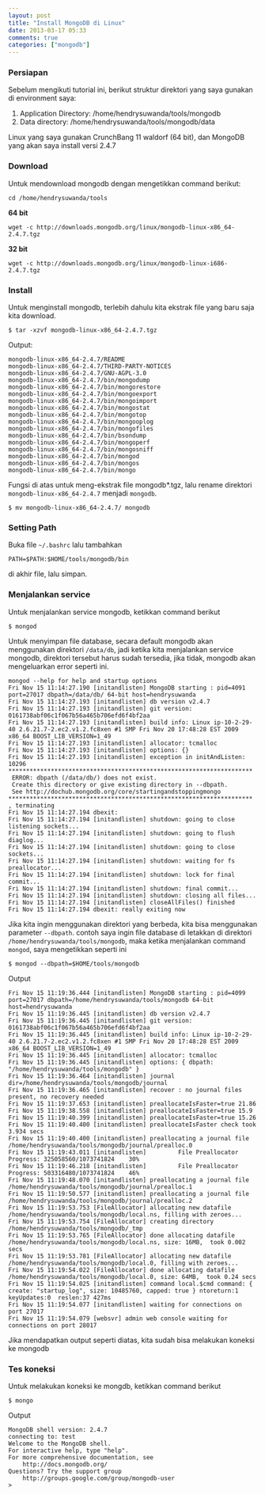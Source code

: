 ```yaml
---
layout: post
title: "Install MongoDB di Linux"
date: 2013-03-17 05:33
comments: true
categories: ["mongodb"]
---
```


### Persiapan

Sebelum mengikuti tutorial ini, berikut struktur direktori yang saya gunakan di environment saya:

1. Application Directory: /home/hendrysuwanda/tools/mongodb
2. Data directory: /home/hendrysuwanda/tools/mongodb/data


Linux yang saya gunakan CrunchBang 11 waldorf (64 bit), dan MongoDB yang akan saya install versi 2.4.7

### Download

Untuk mendownload mongodb dengan mengetikkan command berikut:

```
cd /home/hendrysuwanda/tools
```

**64 bit**
```
wget -c http://downloads.mongodb.org/linux/mongodb-linux-x86_64-2.4.7.tgz
```

**32 bit**
```
wget -c http://downloads.mongodb.org/linux/mongodb-linux-i686-2.4.7.tgz
```

### Install

Untuk menginstall mongodb, terlebih dahulu kita ekstrak file yang baru saja kita download.

```
$ tar -xzvf mongodb-linux-x86_64-2.4.7.tgz 
```

Output:

```
mongodb-linux-x86_64-2.4.7/README
mongodb-linux-x86_64-2.4.7/THIRD-PARTY-NOTICES
mongodb-linux-x86_64-2.4.7/GNU-AGPL-3.0
mongodb-linux-x86_64-2.4.7/bin/mongodump
mongodb-linux-x86_64-2.4.7/bin/mongorestore
mongodb-linux-x86_64-2.4.7/bin/mongoexport
mongodb-linux-x86_64-2.4.7/bin/mongoimport
mongodb-linux-x86_64-2.4.7/bin/mongostat
mongodb-linux-x86_64-2.4.7/bin/mongotop
mongodb-linux-x86_64-2.4.7/bin/mongooplog
mongodb-linux-x86_64-2.4.7/bin/mongofiles
mongodb-linux-x86_64-2.4.7/bin/bsondump
mongodb-linux-x86_64-2.4.7/bin/mongoperf
mongodb-linux-x86_64-2.4.7/bin/mongosniff
mongodb-linux-x86_64-2.4.7/bin/mongod
mongodb-linux-x86_64-2.4.7/bin/mongos
mongodb-linux-x86_64-2.4.7/bin/mongo
```

Fungsi di atas untuk meng-ekstrak file mongodb*.tgz, lalu rename direktori `mongodb-linux-x86_64-2.4.7` menjadi `mongodb`.

```
$ mv mongodb-linux-x86_64-2.4.7/ mongodb
```

### Setting Path

Buka file `~/.bashrc` lalu tambahkan 

```
PATH=$PATH:$HOME/tools/mongodb/bin
```

di akhir file, lalu simpan.

### Menjalankan service

Untuk menjalankan service mongodb, ketikkan command berikut

```
$ mongod
```

Untuk menyimpan file database, secara default mongodb akan menggunakan direktori `/data/db`, jadi ketika kita menjalankan service mongodb, direktori tersebut harus sudah tersedia, jika tidak, mongodb akan mengeluarkan error seperti ini.

```
mongod --help for help and startup options
Fri Nov 15 11:14:27.190 [initandlisten] MongoDB starting : pid=4091 port=27017 dbpath=/data/db/ 64-bit host=hendrysuwanda
Fri Nov 15 11:14:27.193 [initandlisten] db version v2.4.7
Fri Nov 15 11:14:27.193 [initandlisten] git version: 0161738abf06c1f067b56a465b706efd6f4bf2aa
Fri Nov 15 11:14:27.193 [initandlisten] build info: Linux ip-10-2-29-40 2.6.21.7-2.ec2.v1.2.fc8xen #1 SMP Fri Nov 20 17:48:28 EST 2009 x86_64 BOOST_LIB_VERSION=1_49
Fri Nov 15 11:14:27.193 [initandlisten] allocator: tcmalloc
Fri Nov 15 11:14:27.193 [initandlisten] options: {}
Fri Nov 15 11:14:27.193 [initandlisten] exception in initAndListen: 10296 
*********************************************************************
 ERROR: dbpath (/data/db/) does not exist.
 Create this directory or give existing directory in --dbpath.
 See http://dochub.mongodb.org/core/startingandstoppingmongo
*********************************************************************
, terminating
Fri Nov 15 11:14:27.194 dbexit: 
Fri Nov 15 11:14:27.194 [initandlisten] shutdown: going to close listening sockets...
Fri Nov 15 11:14:27.194 [initandlisten] shutdown: going to flush diaglog...
Fri Nov 15 11:14:27.194 [initandlisten] shutdown: going to close sockets...
Fri Nov 15 11:14:27.194 [initandlisten] shutdown: waiting for fs preallocator...
Fri Nov 15 11:14:27.194 [initandlisten] shutdown: lock for final commit...
Fri Nov 15 11:14:27.194 [initandlisten] shutdown: final commit...
Fri Nov 15 11:14:27.194 [initandlisten] shutdown: closing all files...
Fri Nov 15 11:14:27.194 [initandlisten] closeAllFiles() finished
Fri Nov 15 11:14:27.194 dbexit: really exiting now

```

Jika kita ingin menggunakan direktori yang berbeda, kita bisa menggunakan parameter `--dbpath`. contoh saya ingin file database di letakkan di direktori `/home/hendrysuwanda/tools/mongodb`, maka ketika menjalankan command `mongod`, saya mengetikkan seperti ini

```
$ mongod --dbpath=$HOME/tools/mongodb
```

Output

```
Fri Nov 15 11:19:36.444 [initandlisten] MongoDB starting : pid=4099 port=27017 dbpath=/home/hendrysuwanda/tools/mongodb 64-bit host=hendrysuwanda
Fri Nov 15 11:19:36.445 [initandlisten] db version v2.4.7
Fri Nov 15 11:19:36.445 [initandlisten] git version: 0161738abf06c1f067b56a465b706efd6f4bf2aa
Fri Nov 15 11:19:36.445 [initandlisten] build info: Linux ip-10-2-29-40 2.6.21.7-2.ec2.v1.2.fc8xen #1 SMP Fri Nov 20 17:48:28 EST 2009 x86_64 BOOST_LIB_VERSION=1_49
Fri Nov 15 11:19:36.445 [initandlisten] allocator: tcmalloc
Fri Nov 15 11:19:36.445 [initandlisten] options: { dbpath: "/home/hendrysuwanda/tools/mongodb" }
Fri Nov 15 11:19:36.464 [initandlisten] journal dir=/home/hendrysuwanda/tools/mongodb/journal
Fri Nov 15 11:19:36.465 [initandlisten] recover : no journal files present, no recovery needed
Fri Nov 15 11:19:37.653 [initandlisten] preallocateIsFaster=true 21.86
Fri Nov 15 11:19:38.558 [initandlisten] preallocateIsFaster=true 15.9
Fri Nov 15 11:19:40.399 [initandlisten] preallocateIsFaster=true 15.26
Fri Nov 15 11:19:40.400 [initandlisten] preallocateIsFaster check took 3.934 secs
Fri Nov 15 11:19:40.400 [initandlisten] preallocating a journal file /home/hendrysuwanda/tools/mongodb/journal/prealloc.0
Fri Nov 15 11:19:43.011 [initandlisten] 		File Preallocator Progress: 325058560/1073741824	30%
Fri Nov 15 11:19:46.218 [initandlisten] 		File Preallocator Progress: 503316480/1073741824	46%
Fri Nov 15 11:19:48.070 [initandlisten] preallocating a journal file /home/hendrysuwanda/tools/mongodb/journal/prealloc.1
Fri Nov 15 11:19:50.577 [initandlisten] preallocating a journal file /home/hendrysuwanda/tools/mongodb/journal/prealloc.2
Fri Nov 15 11:19:53.753 [FileAllocator] allocating new datafile /home/hendrysuwanda/tools/mongodb/local.ns, filling with zeroes...
Fri Nov 15 11:19:53.754 [FileAllocator] creating directory /home/hendrysuwanda/tools/mongodb/_tmp
Fri Nov 15 11:19:53.765 [FileAllocator] done allocating datafile /home/hendrysuwanda/tools/mongodb/local.ns, size: 16MB,  took 0.002 secs
Fri Nov 15 11:19:53.781 [FileAllocator] allocating new datafile /home/hendrysuwanda/tools/mongodb/local.0, filling with zeroes...
Fri Nov 15 11:19:54.022 [FileAllocator] done allocating datafile /home/hendrysuwanda/tools/mongodb/local.0, size: 64MB,  took 0.24 secs
Fri Nov 15 11:19:54.025 [initandlisten] command local.$cmd command: { create: "startup_log", size: 10485760, capped: true } ntoreturn:1 keyUpdates:0  reslen:37 427ms
Fri Nov 15 11:19:54.077 [initandlisten] waiting for connections on port 27017
Fri Nov 15 11:19:54.079 [websvr] admin web console waiting for connections on port 28017

```

Jika mendapatkan output seperti diatas, kita sudah bisa melakukan koneksi ke mongodb

### Tes koneksi

Untuk melakukan koneksi ke mongdb, ketikkan command berikut

```
$ mongo
```

Output

```
MongoDB shell version: 2.4.7
connecting to: test
Welcome to the MongoDB shell.
For interactive help, type "help".
For more comprehensive documentation, see
	http://docs.mongodb.org/
Questions? Try the support group
	http://groups.google.com/group/mongodb-user
> 

```

